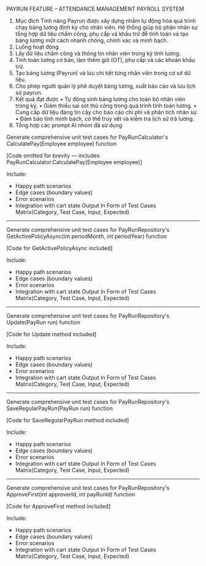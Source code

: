 PAYRUN FEATURE – ATTENDANCE MANAGEMENT PAYROLL SYSTEM
1. Mục đích
Tính năng Payrun được xây dựng nhằm tự động hóa quá trình chạy bảng lương định kỳ cho nhân viên. Hệ thống giúp bộ phận nhân sự tổng hợp dữ liệu chấm công, phụ cấp và khấu trừ để tính toán và tạo bảng lương một cách nhanh chóng, chính xác và minh bạch.
2. Luồng hoạt động
1.	Lấy dữ liệu chấm công và thông tin nhân viên trong kỳ tính lương.
2.	Tính toán lương cơ bản, làm thêm giờ (OT), phụ cấp và các khoản khấu trừ.
3.	Tạo bảng lương (Payrun) và lưu chi tiết từng nhân viên trong cơ sở dữ liệu.
4.	Cho phép người quản lý phê duyệt bảng lương, xuất báo cáo và lưu lịch sử payrun.
3. Kết quả đạt được
•	Tự động sinh bảng lương cho toàn bộ nhân viên trong kỳ.
•	Giảm thiểu sai sót thủ công trong quá trình tính toán lương.
•	Cung cấp dữ liệu đáng tin cậy cho báo cáo chi phí và phân tích nhân sự.
•	Đảm bảo tính minh bạch, có thể truy vết và kiểm tra lịch sử trả lương.
4. Tổng hợp các prompt AI nhóm đã sử dụng

Generate comprehensive unit test cases for PayRunCalculator's CalculatePay(Employee employee) function

[Code omitted for brevity — includes PayRunCalculator.CalculatePay(Employee employee)]

Include:
- Happy path scenarios
- Edge cases (boundary values)
- Error scenarios
- Integration with cart state
Output In Form of Test Cases Matrix(Category, Test Case, Input, Expected)

--------------------------------------------------------------------------------------------------------------------------------------------------------

Generate comprehensive unit test cases for PayRunRepository's GetActivePolicyAsync(int periodMonth, int periodYear) function

[Code for GetActivePolicyAsync included]

Include:
- Happy path scenarios
- Edge cases (boundary values)
- Error scenarios
- Integration with cart state
Output In Form of Test Cases Matrix(Category, Test Case, Input, Expected)

--------------------------------------------------------------------------------------------------------------------------------------------------------

Generate comprehensive unit test cases for PayRunRepository's Update(PayRun run) function

[Code for Update method included]

Include:
- Happy path scenarios
- Edge cases (boundary values)
- Error scenarios
- Integration with cart state
Output In Form of Test Cases Matrix(Category, Test Case, Input, Expected)

--------------------------------------------------------------------------------------------------------------------------------------------------------

Generate comprehensive unit test cases for PayRunRepository's SaveRegularPayRun(PayRun run) function

[Code for SaveRegularPayRun method included]

Include:
- Happy path scenarios
- Edge cases (boundary values)
- Error scenarios
- Integration with cart state
Output In Form of Test Cases Matrix(Category, Test Case, Input, Expected)

--------------------------------------------------------------------------------------------------------------------------------------------------------

Generate comprehensive unit test cases for PayRunRepository's ApproveFirst(int approverId, int payRunId) function

[Code for ApproveFirst method included]

Include:
- Happy path scenarios
- Edge cases (boundary values)
- Error scenarios
- Integration with cart state
Output In Form of Test Cases Matrix(Category, Test Case, Input, Expected)

